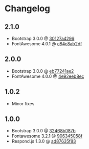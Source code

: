 Changelog
=========

2.1.0
-----
* Bootstrap 3.0.0 @ [30127a4296](https://github.com/twbs/bootstrap/commit/30127a4296476f0b21acac8b919e74806dd5e474)
* FontAwesome 4.0.1 @ [c84c8ab2df](https://github.com/FortAwesome/Font-Awesome/commit/c84c8ab2df8e20b3dc2eb5738a83eb00c20c25d6)

2.0.0
-----
* Bootstrap 3.0.0 @ [eb77241ae2](https://github.com/twbs/bootstrap/commit/eb77241ae2d4b90fccea1707e12caca355a1afce)
* FontAwesome 4.0.0 @ [4e92eeb8ec](https://github.com/FortAwesome/Font-Awesome/commit/4e92eeb8ec7c757b74fc60b6ac8cdef937e0614f)

1.0.2
-----
* Minor fixes

1.0.0
-----
* Bootstrap 3.0.0 @ [32468b087b](https://github.com/twbs/bootstrap/commit/32468b087b615d1ed710f9118ff4f669cc5ad5e8)
* Fontawesome 3.2.1 @ [906345058f](https://github.com/FortAwesome/Font-Awesome/commit/906345058f738c2b931f89754a319ed108e17bd8)
* Respond.js 1.3.0 @ [ad87635f83](https://github.com/scottjehl/Respond/commit/ad87635f83f8b811e1da53c082325a4b35960771)

